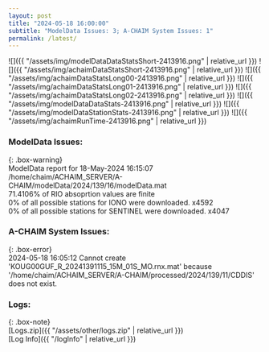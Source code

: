 ```yaml
---
layout: post
title: "2024-05-18 16:00:00"
subtitle: "ModelData Issues: 3; A-CHAIM System Issues: 1"
permalink: /latest/
---
```


![]({{ "/assets/img/modelDataDataStatsShort-2413916.png" | relative_url }})
![]({{ "/assets/img/achaimDataStatsShort-2413916.png" | relative_url }})
![]({{ "/assets/img/achaimDataStatsLong00-2413916.png" | relative_url }})
![]({{ "/assets/img/achaimDataStatsLong01-2413916.png" | relative_url }})
![]({{ "/assets/img/achaimDataStatsLong02-2413916.png" | relative_url }})
![]({{ "/assets/img/modelDataDataStats-2413916.png" | relative_url }})
![]({{ "/assets/img/modelDataStationStats-2413916.png" | relative_url }})
![]({{ "/assets/img/achaimRunTime-2413916.png" | relative_url }})


### ModelData Issues:  
  
{: .box-warning}  
 ModelData report for 18-May-2024 16:15:07   
 /home/chaim/ACHAIM_SERVER/A-CHAIM/modelData/2024/139/16/modelData.mat   
 71.4106% of RIO absoprtion values are finite   
 0% of all possible stations for IONO were downloaded. x4592   
 0% of all possible stations for SENTINEL were downloaded. x4047   
  
### A-CHAIM System Issues:  
  
{: .box-error}  
2024-05-18 16:05:12 Cannot create 'KOUG00GUF_R_20241391115_15M_01S_MO.rnx.mat' because '/home/chaim/ACHAIM_SERVER/A-CHAIM/processed/2024/139/11/CDDIS' does not exist.  

### Logs:  
  
{: .box-note}  
[Logs.zip]({{ "/assets/other/logs.zip" | relative_url }})  
[Log Info]({{ "/logInfo" | relative_url }})  
